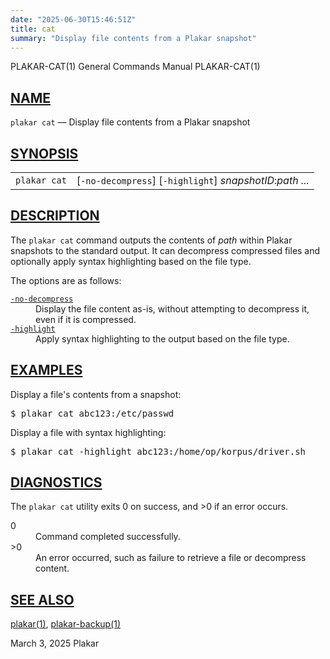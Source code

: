 ```yaml
---
date: "2025-06-30T15:46:51Z"
title: cat
summary: "Display file contents from a Plakar snapshot"
---
```

<div class="head" role="doc-pageheader" aria-label="Manual header
  line"><span class="head-ltitle">PLAKAR-CAT(1)</span>
  <span class="head-vol">General Commands Manual</span>
  <span class="head-rtitle">PLAKAR-CAT(1)</span></div>
<main class="manual-text">
<section class="Sh">
<h2 class="Sh" id="NAME"><a class="permalink" href="#NAME">NAME</a></h2>
<p class="Pp"><code class="Nm">plakar cat</code> &#x2014;
    <span class="Nd" role="doc-subtitle">Display file contents from a Plakar
    snapshot</span></p>
</section>
<section class="Sh">
<h2 class="Sh" id="SYNOPSIS"><a class="permalink" href="#SYNOPSIS">SYNOPSIS</a></h2>
<table class="Nm">
  <tr>
    <td><code class="Nm">plakar cat</code></td>
    <td>[<code class="Fl">-no-decompress</code>]
      [<code class="Fl">-highlight</code>]
      <var class="Ar">snapshotID</var>:<var class="Ar">path ...</var></td>
  </tr>
</table>
</section>
<section class="Sh">
<h2 class="Sh" id="DESCRIPTION"><a class="permalink" href="#DESCRIPTION">DESCRIPTION</a></h2>
<p class="Pp">The <code class="Nm">plakar cat</code> command outputs the
    contents of <var class="Ar">path</var> within Plakar snapshots to the
    standard output. It can decompress compressed files and optionally apply
    syntax highlighting based on the file type.</p>
<p class="Pp">The options are as follows:</p>
<dl class="Bl-tag">
  <dt id="no-decompress"><a class="permalink" href="#no-decompress"><code class="Fl">-no-decompress</code></a></dt>
  <dd>Display the file content as-is, without attempting to decompress it, even
      if it is compressed.</dd>
  <dt id="highlight"><a class="permalink" href="#highlight"><code class="Fl">-highlight</code></a></dt>
  <dd>Apply syntax highlighting to the output based on the file type.</dd>
</dl>
</section>
<section class="Sh">
<h2 class="Sh" id="EXAMPLES"><a class="permalink" href="#EXAMPLES">EXAMPLES</a></h2>
<p class="Pp">Display a file's contents from a snapshot:</p>
<div class="Bd Pp Bd-indent Li">
<pre>$ plakar cat abc123:/etc/passwd</pre>
</div>
<p class="Pp">Display a file with syntax highlighting:</p>
<div class="Bd Pp Bd-indent Li">
<pre>$ plakar cat -highlight abc123:/home/op/korpus/driver.sh</pre>
</div>
</section>
<section class="Sh">
<h2 class="Sh" id="DIAGNOSTICS"><a class="permalink" href="#DIAGNOSTICS">DIAGNOSTICS</a></h2>
<p class="Pp">The <code class="Nm">plakar cat</code> utility exits&#x00A0;0 on
    success, and&#x00A0;&gt;0 if an error occurs.</p>
<dl class="Bl-tag">
  <dt>0</dt>
  <dd>Command completed successfully.</dd>
  <dt>&gt;0</dt>
  <dd>An error occurred, such as failure to retrieve a file or decompress
      content.</dd>
</dl>
</section>
<section class="Sh">
<h2 class="Sh" id="SEE_ALSO"><a class="permalink" href="#SEE_ALSO">SEE
  ALSO</a></h2>
<p class="Pp"><a class="Xr" href="../plakar/" aria-label="plakar, section
    1">plakar(1)</a>,
    <a class="Xr" href="../plakar-backup/" aria-label="plakar-backup, section
    1">plakar-backup(1)</a></p>
</section>
</main>
<div class="foot" role="doc-pagefooter" aria-label="Manual footer
  line"><span class="foot-left"></span><span class="foot-date">March 3,
  2025</span> <span class="foot-os">Plakar</span></div>
